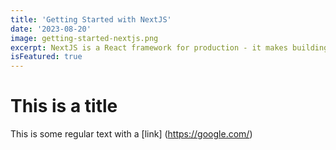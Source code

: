 ```yaml
---
title: 'Getting Started with NextJS'
date: '2023-08-20'
image: getting-started-nextjs.png
excerpt: NextJS is a React framework for production - it makes building fullstack React apps and sites a breeze and ships with built-in SSR
isFeatured: true
---
```






# This is a title

This is some regular text with a [link] (https://google.com/)